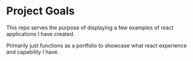 # Project Goals
This repo serves the purpose of displaying a few examples of react applications I have created.

Primarily just functions as a portfolio to showcase what react experience and capability I have. 